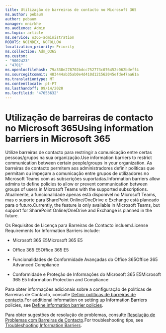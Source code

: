 ```yaml
---
title: Utilização de barreiras de contacto no Microsoft 365
ms.author: pebaum
author: pebaum
manager: mnirkhe
ms.audience: Admin
ms.topic: article
ms.service: o365-administration
ROBOTS: NOINDEX, NOFOLLOW
localization_priority: Priority
ms.collection: Adm_O365
ms.custom:
- "9002423"
- "4701"
ms.openlocfilehash: 79a338e278702bdcc752773c076452c062bdeff4
ms.sourcegitcommit: 483444ab35ab0e4d410d121562045efde47aa61a
ms.translationtype: MT
ms.contentlocale: pt-PT
ms.lasthandoff: 09/14/2020
ms.locfileid: "47653632"
---
```

# <a name="using-information-barriers-in-microsoft-365"></a><span data-ttu-id="3e674-102">Utilização de barreiras de contacto no Microsoft 365</span><span class="sxs-lookup"><span data-stu-id="3e674-102">Using information barriers in Microsoft 365</span></span>

<span data-ttu-id="3e674-103">Utilize barreiras de contacto para restringir a comunicação entre certas pessoas/grupos na sua organização.</span><span class="sxs-lookup"><span data-stu-id="3e674-103">Use information barriers to restrict communication between certain people/groups in your organization.</span></span> <span data-ttu-id="3e674-104">As barreiras de contacto permitem aos administradores definir políticas que permitam ou impeçam a comunicação entre grupos de utilizadores no Microsoft Teams com as subscrições suportadas.</span><span class="sxs-lookup"><span data-stu-id="3e674-104">Information barriers allow admins to define policies to allow or prevent communication between groups of users in Microsoft Teams with the supported subscriptions.</span></span>  <span data-ttu-id="3e674-105">Atualmente, a funcionalidade apenas está disponível no Microsoft Teams, mas o suporte para SharePoint Online/OneDrive e Exchange está planeado para o futuro.</span><span class="sxs-lookup"><span data-stu-id="3e674-105">Currently, the feature is only available in Microsoft Teams, but support for SharePoint Online/OneDrive and Exchange is planned in the future.</span></span>

<span data-ttu-id="3e674-106">Os Requisitos de Licença para Barreiras de Contacto incluem:</span><span class="sxs-lookup"><span data-stu-id="3e674-106">License Requirements for Information Barriers include:</span></span>

- <span data-ttu-id="3e674-107">Microsoft 365 E5</span><span class="sxs-lookup"><span data-stu-id="3e674-107">Microsoft 365 E5</span></span>

- <span data-ttu-id="3e674-108">Office 365 E5</span><span class="sxs-lookup"><span data-stu-id="3e674-108">Office 365 E5</span></span>

- <span data-ttu-id="3e674-109">Funcionalidades de Conformidade Avançadas do Office 365</span><span class="sxs-lookup"><span data-stu-id="3e674-109">Office 365 Advanced Compliance</span></span>

- <span data-ttu-id="3e674-110">Conformidade e Proteção de Informações do Microsoft 365 E5</span><span class="sxs-lookup"><span data-stu-id="3e674-110">Microsoft 365 E5 Information Protection and Compliance</span></span>

<span data-ttu-id="3e674-111">Para obter informações adicionais sobre a configuração de políticas de Barreiras de Contacto, consulte [Definir políticas de barreiras de contacto](https://docs.microsoft.com/microsoft-365/compliance/information-barriers-policies).</span><span class="sxs-lookup"><span data-stu-id="3e674-111">For additional information on setting up Information Barriers policies, see [Define information barrier policies](https://docs.microsoft.com/microsoft-365/compliance/information-barriers-policies).</span></span>

<span data-ttu-id="3e674-112">Para obter sugestões de resolução de problemas, consulte [Resolução de Problemas com Barreiras de Contacto](https://docs.microsoft.com/microsoft-365/compliance/information-barriers-troubleshooting).</span><span class="sxs-lookup"><span data-stu-id="3e674-112">For troubleshooting tips, see [Troubleshooting Information Barriers](https://docs.microsoft.com/microsoft-365/compliance/information-barriers-troubleshooting).</span></span>
